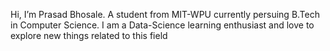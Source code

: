 Hi, I’m Prasad Bhosale. A student from MIT-WPU currently persuing B.Tech in Computer Science. I am a Data-Science learning enthusiast and love to explore new things related to this field
